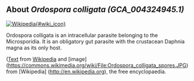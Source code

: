 
About *Ordospora colligata (GCA\_004324945.1)* 
--------------------------------------------------------------

[![Wikipedia](/img/wikipedia_logo_v2_en.png){#wiki_icon}](http://en.wikipedia.org/wiki/Ordospora_colligata)

Ordospora colligata is an intracellular parasite belonging to the Microsporidia.
It is an obligatory gut parasite with the crustacean Daphnia magna as its only
host.

([Text](http://en.wikipedia.org/wiki/Ordospora_colligata) from [Wikipedia](http://en.wikipedia.org/) 
and [image] (https://commons.wikimedia.org/wiki/File:Ordospora_colligata_spores.JPG) from [Wikipedia] (http://en.wikipedia.org), the free encyclopaedia.
